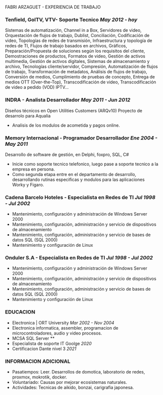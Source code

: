 FABRI ARZAGUET - EXPERIENCIA DE TRABAJO 

### Tenfield, GolTV, VTV- Soporte Tecnico *May 2012 - hoy*
Sistemas de automatización, Channel in a Box, Servidores de video, Orquestación de flujos de trabajo, Dublist, Conciliación, Codificación de video, Topologías de redes de transmisión, Infraestructura y topología de redes de TI, Flujos de trabajo basados ​​en archivos, Gráficos, Preparación/Propuesta de soluciones según los requisitos del cliente, Demostraciones de productos, Formatos de video, Gestión de activos multimedia, Gestión de activos digitales, Sistemas de almacenamiento y archivo, Tecnologías cliente/servidor, Compresión, Automatización de flujos de trabajo, Transformación de metadatos, Análisis de flujos de trabajo, Conversión de medios, Cumplimiento de pruebas de concepto, Entrega de medios OTT (Over-the-Top), Transcodificación de video, Transcodificación de video a pedido (VOD) IPTV...

### INDRA - Analista Desarrollador *May 2011 - Jun 2012*
Diseños técnicos en Open Utilities Customers (ARQv10)
Proyecto de desarrolo para Aqualia
* Analisis de los modulos de acometida y pagos online.

### Memory Internacional - Programador Desarrollador *Ene 2004 - May 2011*
Desarrollo de software de gestión, en Delphi, foxpro, SQL, C#
* Inicie como soporte tecnico telefonico, luego pase a soporte tecnico a la empresa en persona.
* Como segunda etapa entre en el departamento de desarrollo, desarrollando rutinas especificas y modulos para las aplicaciones Worky y Figaro.

### Cadena Barcelo Hoteles - Especialista en Redes de TI *Jul 1998 - Jul 2002*
* Mantenimiento, configuración y administración de Windows Server 2000
* Mantenimiento, configuración, administración y servicio de dispositivos de almacenamiento
* Mantenimiento, configuración, administración y servicio de bases de datos SQL (SQL 2000)
* Mantenimiento y configuración de Linux

### Onduler S.A - Especialista en Redes de TI *Jul 1998 - Jul 2002*
* Mantenimiento, configuración y administración de Windows Server 2000
* Mantenimiento, configuración, administración y servicio de dispositivos de almacenamiento
* Mantenimiento, configuración, administración y servicio de bases de datos SQL (SQL 2000)
* Mantenimiento y configuración de Linux

### EDUCACION
* Electronica | ORT University *Mar 2002 - Nov 2004*
* Electronica informatica, assembler, programacion de microcontroladores, audio y video procesos.
* MCSA SQL Server **
* Especialista de soporte IT Goolge *2020*
* Certificacion Dante nivel 3 *2021*

### INFORMACION ADICIONAL 
* Pasatiempos: Leer. Desarrollos de domotica, laboratorio de redes, proxmox, mokrotik, docker.
* Voluntariado: Causas por mejorar ecosistemas naturales.
* Actividades: Tecnicas de aikido, bonzai, carigrafia japonesa.
